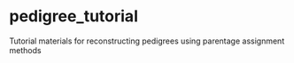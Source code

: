# pedigree_tutorial
Tutorial materials for reconstructing pedigrees using parentage assignment methods
